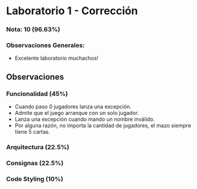 # Laboratorio 1 - Corrección 

### Nota: 10 (96.63%)

### Observaciones Generales: 

- Excelente laboratorio muchachos!

## Observaciones

### Funcionalidad (45%)

- Cuando paso 0 jugadores lanza una excepción.
- Admite que el juego arranque con un solo jugador.
- Lanza una excepción cuando mando un nombre inválido.
- Por alguna razón, no importa la cantidad de jugadores, el mazo siempre tiene 5 cartas.

### Arquitectura (22.5%)

### Consignas (22.5%)

### Code Styling (10%)
